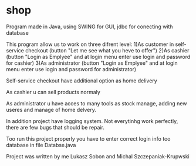 # shop
Program made in Java, using SWING for GUI, jdbc for conecting with database

This program allow us to work on three difrent level:
1)As customer in self-service checkout (button "Let me see what you heve to offer") 
2)As cashier (button "Login as Emplyee" and at login menu enter use login and password for cashier)
3)As administrator (button "Login as Emplyee" and at login menu enter use login and password for administrator)

Self-service checkout have additional option as home delivery

As cashier u can sell products normaly

As administrator u have acces to many tools as stock manage, adding new useres and manage of home delvery.

In addition project have logging system. 
Not everytinhg work perfectly, there are few bugs that should be repair.

Too run this project properly you have to enter correct login info too database in file Databse.java

Project was written by me Lukasz Sobon and Michal Szczepaniak-Krupwski
